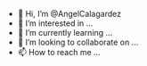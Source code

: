- 👋 Hi, I’m @AngelCalagardez
- 👀 I’m interested in ...
- 🌱 I’m currently learning ...
- 💞️ I’m looking to collaborate on ...
- 📫 How to reach me ...

<!---
AngelCalagardez/AngelCalagardez is a ✨ special ✨ repository because its `README.md` (this file) appears on your GitHub profile.
You can click the Preview link to take a look at your changes.
--->
